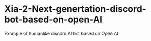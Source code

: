 # Xia-2-Next-genertation-discord-bot-based-on-open-AI
Example of humanlike discord AI bot based on Open AI
